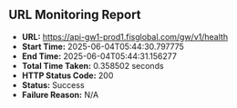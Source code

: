 ## URL Monitoring Report

- **URL:** https://api-gw1-prod1.fisglobal.com/gw/v1/health
- **Start Time:** 2025-06-04T05:44:30.797775
- **End Time:** 2025-06-04T05:44:31.156277
- **Total Time Taken:** 0.358502 seconds
- **HTTP Status Code:** 200
- **Status:** Success
- **Failure Reason:** N/A
